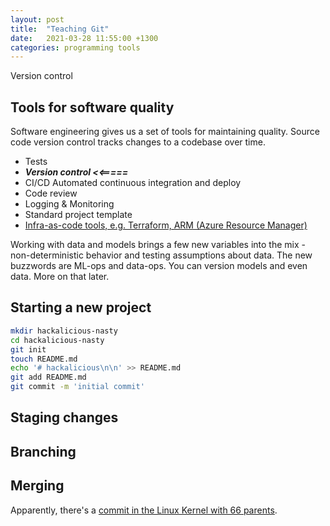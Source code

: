 ```yaml
---
layout: post
title:  "Teaching Git"
date:   2021-03-28 11:55:00 +1300
categories: programming tools
---
```


Version control

## Tools for software quality

Software engineering gives us a set of tools for maintaining quality. Source code version control tracks changes to a codebase over time.

- Tests
- ***Version control  <<=====***
- CI/CD Automated continuous integration and deploy
- Code review
- Logging & Monitoring
- Standard project template
- [Infra-as-code tools, e.g. Terraform, ARM (Azure Resource Manager)][22]

Working with data and models brings a few new variables into the mix - non-deterministic behavior and testing assumptions about data. The new buzzwords are ML-ops and data-ops. You can version models and even data. More on that later.

## Starting a new project

``` sh
mkdir hackalicious-nasty
cd hackalicious-nasty
git init
touch README.md
echo '# hackalicious\n\n' >> README.md
git add README.md
git commit -m 'initial commit'
```

## Staging changes

## Branching

## Merging

Apparently, there's a [commit in the Linux Kernel with 66 parents][23].



[22]: https://docs.microsoft.com/en-us/dotnet/architecture/cloud-native/infrastructure-as-code
[23]: https://www.destroyallsoftware.com/blog/2017/the-biggest-and-weirdest-commits-in-linux-kernel-git-history

